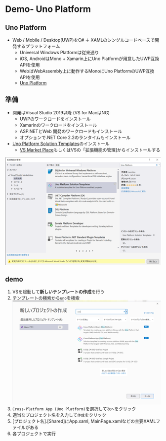 # Demo- Uno Platform

## Uno Platform

* Web / Mobile / Desktop(UWP)をC# ＋ XAMLのシングルコードベースで開発するプラットフォーム
  * Universal Windows Platformは従来通り
  * iOS, AndroidはMono + Xamarin上にUno Platformが用意したUWP互換APIを使用
  * WebはWebAssembly上に動作するMonoにUno PlatformのUWP互換APIを使用
  * [Uno Platform](https://platform.uno/)


## 準備

* 開発はVisual Studio 2019以降 (VS for MacはNG)
  * UWPのワークロードをインストール
  * Xamarinのワークロードをインストール
  * ASP.NETとWeb 開発のワークロードもインストール
  * オプションで.NET Core 2.2のランタイムもインストール
* [Uno Platform Solution Templates](https://marketplace.visualstudio.com/items?itemName=nventivecorp.uno-platform-addin)のインストール
  * [VS Market Place](https://marketplace.visualstudio.com/items?itemName=nventivecorp.uno-platform-addin)もしくはVSの「拡張機能の管理]からインストールする

![Uno Platform Solution Templatesインストール](./resources/00-ExtensionInstall.png)

## demo

1. VSを起動して**新しいテンプレートの作成**を行う
2. テンプレートの検索から`uno`を検索
![Unoを検索](./resources/01-find_uno.png)
3. `Cross-Platform App (Uno Platform)`を選択して`次へ`をクリック
4. 適当なプロジェクト名を入力して`作成`をクリック
5. [プロジェクト名].[Shared]にApp.xaml, MainPage.xamlなどの主要XAMLファイルがある
6. 各プロジェクトで実行

